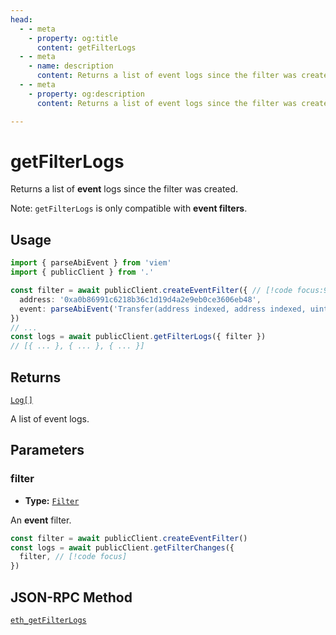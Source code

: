 ```yaml
---
head:
  - - meta
    - property: og:title
      content: getFilterLogs
  - - meta
    - name: description
      content: Returns a list of event logs since the filter was created. 
  - - meta
    - property: og:description
      content: Returns a list of event logs since the filter was created. 

---
```


# getFilterLogs

Returns a list of **event** logs since the filter was created. 

Note: `getFilterLogs` is only compatible with **event filters**.

## Usage

```ts
import { parseAbiEvent } from 'viem'
import { publicClient } from '.'

const filter = await publicClient.createEventFilter({ // [!code focus:99]
  address: '0xa0b86991c6218b36c1d19d4a2e9eb0ce3606eb48',
  event: parseAbiEvent('Transfer(address indexed, address indexed, uint256)'),
})
// ...
const logs = await publicClient.getFilterLogs({ filter })
// [{ ... }, { ... }, { ... }]
```

## Returns

[`Log[]`](/docs/glossary/types#log)

A list of event logs.

## Parameters

### filter

- **Type:** [`Filter`](/docs/glossary/types#filter)

An **event** filter.

```ts
const filter = await publicClient.createEventFilter()
const logs = await publicClient.getFilterChanges({
  filter, // [!code focus]
})
```

## JSON-RPC Method

[`eth_getFilterLogs`](https://ethereum.org/en/developers/docs/apis/json-rpc/#eth_getfilterlogs)